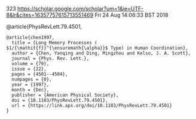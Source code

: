 323
https://scholar.google.com/scholar?um=1&ie=UTF-8&lr&cites=16357757615713551469
Fri 24 Aug 14:06:33 BST 2018



@article{PhysRevLett.79.4501,

```
@article{chen1997,
  title = {Long Memory Processes ( $1/{\mathit{f}}^{\ensuremath{\alpha}}$ Type) in Human Coordination},
  author = {Chen, Yanqing and Ding, Mingzhou and Kelso, J. A. Scott},
  journal = {Phys. Rev. Lett.},
  volume = {79},
  issue = {22},
  pages = {4501--4504},
  numpages = {0},
  year = {1997},
  month = {Dec},
  publisher = {American Physical Society},
  doi = {10.1103/PhysRevLett.79.4501},
  url = {https://link.aps.org/doi/10.1103/PhysRevLett.79.4501}
}
```


